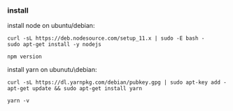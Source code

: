 ### install 

install node on ubuntu/debian:

``` 
curl -sL https://deb.nodesource.com/setup_11.x | sudo -E bash -
sudo apt-get install -y nodejs

npm version
```

install yarn on ubunutu\debian:

```
curl -sL https://dl.yarnpkg.com/debian/pubkey.gpg | sudo apt-key add -
apt-get update && sudo apt-get install yarn

yarn -v
```